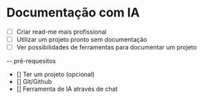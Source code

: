 # Documentação com IA

- [ ] Criar read-me mais profissional
- [ ] Utilizar um projeto pronto sem documentação
- [ ] Ver possibilidades de ferramentas para documentar um projeto

--
pré-requesitos
- [] Ter um projeto (opcional)
- [] Git/Github
- [] Ferramenta de IA através de chat